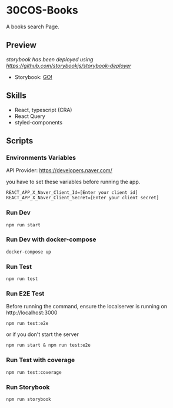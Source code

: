 # 30COS-Books

A books search Page.

## Preview

*storybook has been deployed using https://github.com/storybookjs/storybook-deployer*

* Storybook: [GO!](https://hsk-kr.github.io/30cos-books/)


## Skills

- React, typescript (CRA) 
- React Query
- styled-components

## Scripts

### Environments Variables

API Provider: https://developers.naver.com/

you have to set these variables before running the app.

```properties
REACT_APP_X_Naver_Client_Id=[Enter your client id]
REACT_APP_X_Naver_Client_Secret=[Enter your client secret]
```

### Run Dev
```properties
npm run start
```

### Run Dev with docker-compose
```properties
docker-compose up
```

### Run Test
```properties
npm run test
```

### Run E2E Test

Before running the command, ensure the localserver is running on http://localhost:3000

```properties
npm run test:e2e
```

or if you don't start the server

```properties
npm run start & npm run test:e2e
```

### Run Test with coverage
```properties
npm run test:coverage
```

### Run Storybook
```properties
npm run storybook
```